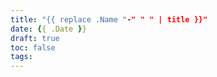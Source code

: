 ```yaml
---
title: "{{ replace .Name "-" " " | title }}"
date: {{ .Date }}
draft: true
toc: false 
tags:
---
```

